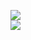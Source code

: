 [![](https://img.shields.io/badge/Made%20With-Github%20Spray-lightgrey.svg?style=for-the-badge&logo=github)](https://github.com/Annihil/github-spray#27579)  
[![](https://i.imgur.com/2DrTn0Z.gif)](https://github.com/Annihil/github-spray)